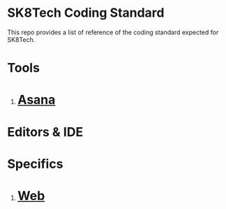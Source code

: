 # SK8Tech Coding Standard

This repo provides a list of reference of the coding standard expected for SK8Tech.

# Tools

1. # [Asana](asana.md)

# Editors & IDE

# Specifics

1. # [Web](website.md)

